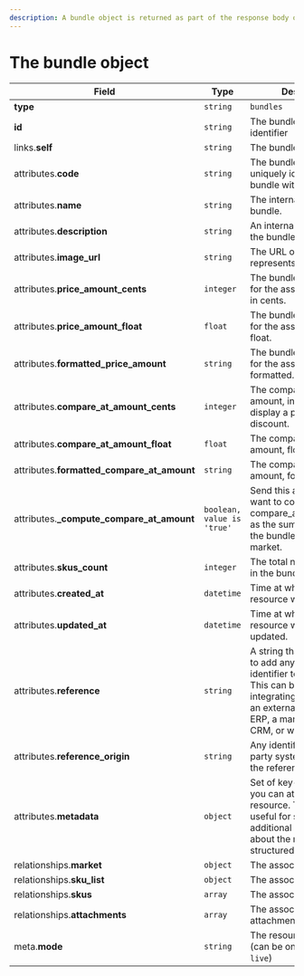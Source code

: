 ```yaml
---
description: A bundle object is returned as part of the response body of each successful list, retrieve, create or update API call.
---
```


# The bundle object

| Field          | Type     | Description                                  |
| -------------- | -------- | -------------------------------------------- |
| **type**       | `string` | `bundles`                        |
| **id**         | `string` | The bundle unique identifier  |
| links.**self** | `string` | The bundle endpoint URL       |
| attributes.**code** | `string` | The bundle code, that uniquely identifies the bundle within the market. |
| attributes.**name** | `string` | The internal name of the bundle. |
| attributes.**description** | `string` | An internal description of the bundle. |
| attributes.**image_url** | `string` | The URL of an image that represents the bundle. |
| attributes.**price_amount_cents** | `integer` | The bundle price amount for the associated market, in cents. |
| attributes.**price_amount_float** | `float` | The bundle price amount for the associated market, float. |
| attributes.**formatted_price_amount** | `string` | The bundle price amount for the associated market, formatted. |
| attributes.**compare_at_amount_cents** | `integer` | The compared price amount, in cents. Useful to display a percentage discount. |
| attributes.**compare_at_amount_float** | `float` | The compared price amount, float. |
| attributes.**formatted_compare_at_amount** | `string` | The compared price amount, formatted. |
| attributes.**_compute_compare_at_amount** | `boolean, value is 'true'` | Send this attribute if you want to compute the compare_at_amount_cents as the sum of the prices of the bundle SKUs for the market. |
| attributes.**skus_count** | `integer` | The total number of SKUs in the bundle. |
| attributes.**created_at** | `datetime` | Time at which the resource was created. |
| attributes.**updated_at** | `datetime` | Time at which the resource was last updated. |
| attributes.**reference** | `string` | A string that you can use to add any external identifier to the resource. This can be useful for integrating the resource to an external system, like an ERP, a marketing tool, a CRM, or whatever. |
| attributes.**reference_origin** | `string` | Any identifier of the third party system that defines the reference code |
| attributes.**metadata** | `object` | Set of key-value pairs that you can attach to the resource. This can be useful for storing additional information about the resource in a structured format. |
| relationships.**market** | `object` | The associated market. |
| relationships.**sku_list** | `object` | The associated SKU list. |
| relationships.**skus** | `array` | The associated SKUs. |
| relationships.**attachments** | `array` | The associated attachments. |
| meta.**mode** | `string` | The resource environment \(can be one of `test` or `live`\) |

